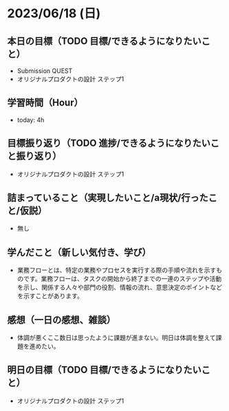 # 2023/06/18 (日)

## 本日の目標（TODO 目標/できるようになりたいこと）

- Submission QUEST 
- オリジナルプロダクトの設計 ステップ1

## 学習時間（Hour）

- today: 4h

## 目標振り返り（TODO 進捗/できるようになりたいこと振り返り）

-  オリジナルプロダクトの設計 ステップ1

## 詰まっていること（実現したいこと/a現状/行ったこと/仮説）

- 無し

## 学んだこと（新しい気付き、学び）

- 業務フローとは、特定の業務やプロセスを実行する際の手順や流れを示すものです。業務フローは、タスクの開始から終了までの一連のステップや活動を示し、関係する人々や部門の役割、情報の流れ、意思決定のポイントなどを示すことがあります。

## 感想（一日の感想、雑談）

- 体調が悪くここ数日は思ったように課題が進まない。明日は体調を整えて課題を進めたい。

## 明日の目標（TODO 目標/できるようになりたいこと）

- オリジナルプロダクトの設計 ステップ1